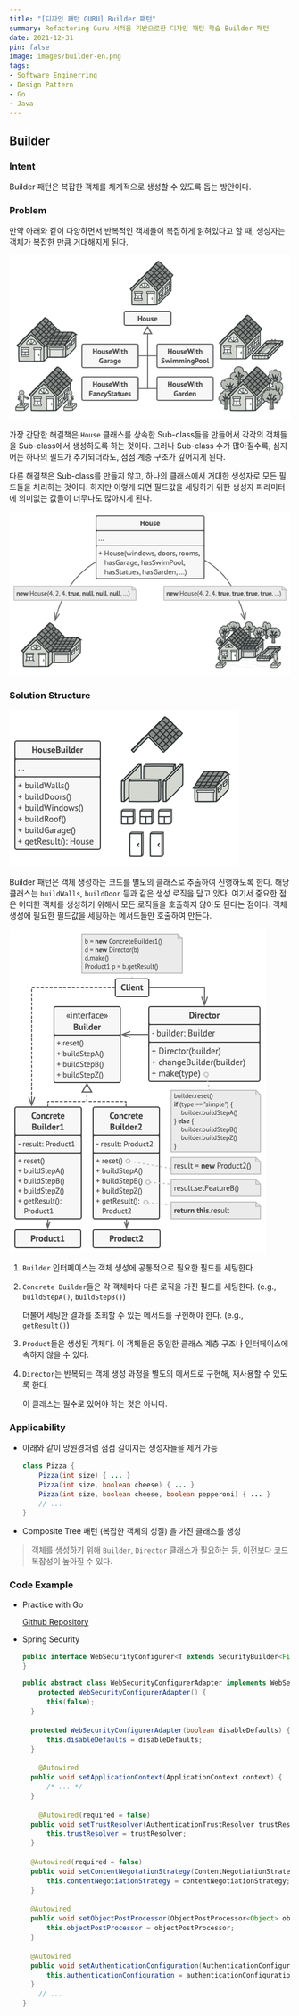 ```yaml
---
title: "[디자인 패턴 GURU] Builder 패턴"
summary: Refactoring Guru 서적을 기반으로한 디자인 패턴 학습 Builder 패턴
date: 2021-12-31
pin: false
image: images/builder-en.png
tags:
- Software Enginerring
- Design Pattern
- Go
- Java
---
```


## Builder

### Intent

Builder 패턴은 복잡한 객체를 체계적으로 생성할 수 있도록 돕는 방안이다.

### Problem

만약 아래와 같이 다양하면서 반복적인 객체들이 복잡하게 얽혀있다고 할 때, 생성자는 객체가 복잡한 만큼 거대해지게 된다.

![House 예제[^1]](images/builder-problem1.png)

가장 간단한 해결책은 `House` 클래스를 상속한 Sub-class들을 만들어서 각각의 객체들을 Sub-class에서 생성하도록 하는 것이다. 그러나 Sub-class 수가 많아질수록, 심지어는 하나의 필드가 추가되더라도, 점점 계층 구조가 깊어지게 된다.

다른 해결책은 Sub-class를 만들지 않고, 하나의 클래스에서 거대한 생성자로 모든 필드들을 처리하는 것이다. 하지만 이렇게 되면 필드값을 세팅하기 위한 생성자 파라미터에 의미없는 값들이 너무나도 많아지게 된다.

![House Giant Constructor[^1]](images/builder-problem2.png)

### Solution Structure

![Extract Builder Class[^1]](images/builder-solution1.png)

Builder 패턴은 객체 생성하는 코드를 별도의 클래스로 추출하여 진행하도록 한다. 해당 클래스는 `buildWalls`, `buildDoor` 등과 같은 생성 로직을 담고 있다. 여기서 중요한 점은 어떠한 객체를 생성하기 위해서 모든 로직들을 호출하지 않아도 된다는 점이다. 객체 생성에 필요한 필드값을 세팅하는 메서드들만 호출하여 만든다.

![Builder Structure[^1]](images/builder-structure.png)

1. `Builder` 인터페이스는 객체 생성에 공통적으로 필요한 필드를 세팅한다.

2. `Concrete Builder`들은 각 객체마다 다른 로직을 가진 필드를 세팅한다. (e.g., `buildStepA()`, `buildStepB()`)

   더불어 세팅한 결과를 조회할 수 있는 메서드를 구현해야 한다. (e.g., `getResult()`)

3. `Product`들은 생성된 객체다. 이 객체들은 동일한 클래스 계층 구조나 인터페이스에 속하지 않을 수 있다.

4. `Director`는 반복되는 객체 생성 과정을 별도의 메서드로 구현해, 재사용할 수 있도록 한다.

   이 클래스는 필수로 있어야 하는 것은 아니다.

### Applicability

- 아래와 같이 망원경처럼 점점 길이지는 생성자들을 제거 가능

  ```java
  class Pizza {
      Pizza(int size) { ... }
      Pizza(int size, boolean cheese) { ... }
      Pizza(int size, boolean cheese, boolean pepperoni) { ... }
      // ...
  }
  ```

- Composite Tree 패턴 (복잡한 객체의 성질) 을 가진 클래스를 생성

> 객체를 생성하기 위해 `Builder`, `Director` 클래스가 필요하는 등, 이전보다 코드 복잡성이 높아질 수 있다.

### Code Example

- Practice with Go

  [Github Repository](https://github.com/joonparkhere/records/tree/main/design-pattern/project/hello-creational-pattern/builder)

- Spring Security

  ```java
  public interface WebSecurityConfigurer<T extends SecurityBuilder<Filter>> extends SecurityConfigurer<Filter, T> {
  }
  ```

  ```java
  public abstract class WebSecurityConfigurerAdapter implements WebSecurityConfigurer<WebSecurity> {
      protected WebSecurityConfigurerAdapter() {
  		this(false);
  	}
  
  	protected WebSecurityConfigurerAdapter(boolean disableDefaults) {
  		this.disableDefaults = disableDefaults;
  	}
      
      @Autowired
  	public void setApplicationContext(ApplicationContext context) {
  		/* ... */
  	}
      
      @Autowired(required = false)
  	public void setTrustResolver(AuthenticationTrustResolver trustResolver) {
  		this.trustResolver = trustResolver;
  	}
  
  	@Autowired(required = false)
  	public void setContentNegotationStrategy(ContentNegotiationStrategy contentNegotiationStrategy) {
  		this.contentNegotiationStrategy = contentNegotiationStrategy;
  	}
  
  	@Autowired
  	public void setObjectPostProcessor(ObjectPostProcessor<Object> objectPostProcessor) {
  		this.objectPostProcessor = objectPostProcessor;
  	}
  
  	@Autowired
  	public void setAuthenticationConfiguration(AuthenticationConfiguration authenticationConfiguration) {
  		this.authenticationConfiguration = authenticationConfiguration;
  	}
      // ...
  }
  ```

[^1]: [Builder Origin](https://refactoring.guru/design-patterns/builder)

